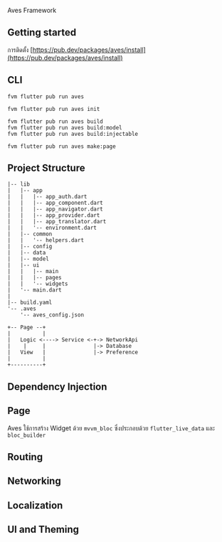 Aves Framework

## Getting started

การติดตั้ง [https://pub.dev/packages/aves/install](https://pub.dev/packages/aves/install)

## CLI

```
fvm flutter pub run aves
```

```
fvm flutter pub run aves init
```

```
fvm flutter pub run aves build
fvm flutter pub run aves build:model
fvm flutter pub run aves build:injectable
```

```
fvm flutter pub run aves make:page
```

## Project Structure
```
|-- lib
|   |-- app
|   |   |-- app_auth.dart
|   |   |-- app_component.dart
|   |   |-- app_navigator.dart
|   |   |-- app_provider.dart
|   |   |-- app_translator.dart
|   |   '-- environment.dart
|   |-- common
|   |   '-- helpers.dart
|   |-- config
|   |-- data
|   |-- model
|   |-- ui
|   |   |-- main
|   |   |-- pages
|   |   '-- widgets
|   '-- main.dart
|
|-- build.yaml
'-- .aves
    '-- aves_config.json
```

```
+-- Page --+
|          |
|   Logic <----> Service <-+-> NetworkApi
|    |     |               |-> Database
|   View   |               |-> Preference
|          |
+----------+
```

## Dependency Injection

## Page

Aves ใช้การสร้าง Widget ด้วย `mvvm_bloc` ซึ่งประกอบด้วย `flutter_live_data` และ `bloc_builder`

## Routing

## Networking

## Localization

## UI and Theming